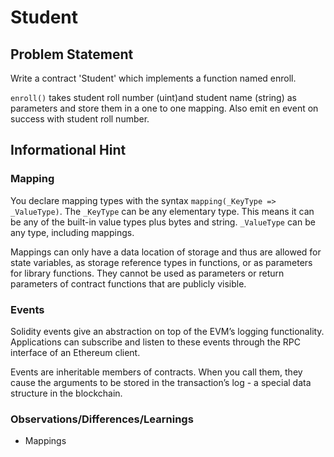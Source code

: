 # Student
## Problem Statement

Write a contract 'Student' which implements a function named enroll.

`enroll()` takes student roll number (uint)and student name (string) as parameters and store them in a one to one mapping. Also emit en event on success with student roll number.

## Informational Hint

### Mapping
You declare mapping types with the syntax `mapping(_KeyType => _ValueType)`. The `_KeyType` can be any elementary type. This means it can be any of the built-in value types plus bytes and string. `_ValueType` can be any type, including mappings.

Mappings can only have a data location of storage and thus are allowed for state variables, as storage reference types in functions, or as parameters for library functions. They cannot be used as parameters or return parameters of contract functions that are publicly visible.

### Events
Solidity events give an abstraction on top of the EVM’s logging functionality. Applications can subscribe and listen to these events through the RPC interface of an Ethereum client.

Events are inheritable members of contracts. When you call them, they cause the arguments to be stored in the transaction’s log - a special data structure in the blockchain.

### Observations/Differences/Learnings

- Mappings

